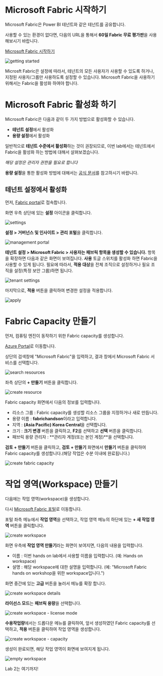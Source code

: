 # Microsoft Fabric 시작하기
Microsoft Fabric은 Power BI 테넌트와 같은 테넌트를 공유합니다.

사용할 수 있는 환경이 없다면, 다음의 URL을 통해서 **60일 Fabric 무료 평가판**을 사용해보시기 바랍니다.

[Microsoft Fabric 시작하기](https://www.microsoft.com/ko-kr/microsoft-fabric/getting-started)

![getting started](./images/getting-started.png)

Microsft Fabric은 설정에 따라서, 테넌트의 모든 사용자가 사용할 수 있도록 하거나, 지정된 사용자/그룹만 사용하도록 설정할 수 있습니다.
Microsoft Fabric을 사용하기 위해서는 Fabric을 활성화 하여야 합니다.

# Microsoft Fabric 활성화 하기
Microsoft Fabric은 다음과 같이 두 가지 방법으로 활성화할 수 있습니다.

- **테넌트 설정**에서 활성화
- **용량 설정**에서 활성화

일반적으로 **테넌트 수준에서 활성화**하는 것이 권장되므로, 이번 lab에서는 테넌트에서 Fabric을 활성화 하는 방법에 대해서 살펴보겠습니다.

*해당 설정은 관리자 권한을 필요로 합니다*

**용량 설정**을 통한 활성화 방법에 대해서는 [공식 문서](https://learn.microsoft.com/ko-kr/fabric/admin/fabric-switch#enable-for-a-capacity)를 참고하시기 바랍니다.

## 테넌트 설정에서 활성화
먼저, [Fabric portal](https://app.fabric.microsoft.com/)로 접속합니다.

화면 우측 상단에 있는 **설정** 아이콘을 클릭합니다.

![settings](./images/settings.png)

**설정 > 거버넌스 및 인사이트 > 관리 포털**을 클릭합니다.

![management portal](./images/management-portal.png)

**테넌트 설정 > Microsoft Fabric > 사용자는 패브릭 항목을 생성할 수 있습니다.** 항목을 확장하면 다음과 같은 화면이 보여집니다.
**사용** 토글 스위치를 활성화 하면 Fabric을 사용할 수 있게 됩니다.
필요에 따라서, **적용 대상**을 전체 조직으로 설정하거나 필요 조직을 설정(특정 보안 그룹)하면 됩니다.

![tenant settings](./images/tenant-settings.png)

마지막으로, **적용** 버튼을 클릭하여 변경한 설정을 적용합니다.

![apply](./images/apply.png)

# Fabric Capacity 만들기
먼저, 컴퓨팅 엔진이 동작하기 위한 Fabric capacity를 생성합니다.

[Azure Portal](https://portal.azure.com/)로 이동합니다.

상단의 검색창에 "Microsoft Fabric"을 입력하고, 결과 창에서 Microsoft Fabric 서비스를 선택합니다.

![search resources](./images/search-resources.png)

좌측 상단의 **+ 만들기** 버튼을 클릭합니다.

![create resource](./images/create.png)

Fabric capacity 화면에서 다음의 정보를 입력합니다.

- 리소스 그룹 : Fabric capacity를 생성할 리소스 그룹을 지정하거나 새로 만듭니다.
- 용량 이름 : **fabrichandson**이라고 입력합니다.
- 지역 : **(Asia Pacific) Korea Central**을 선택합니다.
- 크기 : **크기 변경** 버튼을 클릭하고, **F2**를 선택하고 **선택** 버튼을 클릭합니다.
- 패브릭 용량 관리자 : **관리자 계정(또는 본인 계정)**을 선택합니다. 

**검토 + 만들기** 버튼을 클릭하고, **검토 + 만들기** 화면에서 **만들기** 버튼을 클릭하여 Fabric capacity를 생성합니다.(해당 작업은 수분 이내에 완료됩니다.)

![create fabric capacity](./images/create-fabric-capacity.png)

# 작업 영역(Workspace) 만들기
다음에는 작업 영역(workspace)을 생성합니다.

다시 [Microsoft Fabric 포털](https://app.fabric.microsoft.com/)로 이동합니다.


포털 좌측 메뉴에서 **작업 영역**을 선택하고, 작업 영역 메뉴의 하단에 있는 **+ 새 작업 영역** 버튼을 클릭합니다.
 
![create workspace](./images/create-workspace.png)

화면 우측에 **작업 영역 만들기**라는 화면이 보여지면, 다음의 내용을 입력합니다.

- 이름 : 이번 hands on lab에서 사용할 이름을 입력합니다. (예: Hands on workspace)
- 설명 : 해당 workspace에 대한 설명을 입력합니다. (예: "Microsoft Fabric hands on workshop을 위한 workspace입니다.")  


화면 중간에 있는 **고급** 버튼을 눌러서 메뉴를 확장 합니다.

![create workspace details](./images/create-workspace-details.png)

**라이선스 모드**는 **패브릭 용량**을 선택합니다.

![create workspace - license mode](./images/create-workspace-license-mode.png)

**수용작업량**에서는 드롭다운 메뉴를 클릭하여, 앞서 생성하였던 Fabric capacity를 선택하고,
**적용** 버튼을 클릭하여 작업 영역을 생성합니다.

![create workspace - capacity](./images/create-workspace-capacity.png)

생성이 완료되면, 해당 작업 영역이 화면에 보여지게 됩니다.

![empty workspace](./images/empty-workspace.png)

Lab 2는 여기까지!